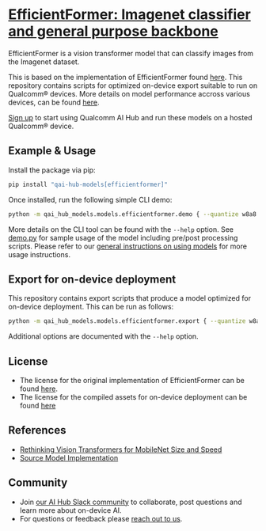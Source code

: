 # [EfficientFormer: Imagenet classifier and general purpose backbone](#)

EfficientFormer is a vision transformer model that can classify images from the Imagenet dataset.

This is based on the implementation of EfficientFormer found [here](https://github.com/snap-research/EfficientFormer). This repository contains scripts for optimized on-device
export suitable to run on Qualcomm® devices. More details on model performance
accross various devices, can be found [here](https://aihub.qualcomm.com/models/efficientformer).

[Sign up](https://myaccount.qualcomm.com/signup) to start using Qualcomm AI Hub and run these models on a hosted Qualcomm® device.




## Example & Usage

Install the package via pip:
```bash
pip install "qai-hub-models[efficientformer]"
```


Once installed, run the following simple CLI demo:

```bash
python -m qai_hub_models.models.efficientformer.demo { --quantize w8a8 }
```
More details on the CLI tool can be found with the `--help` option. See
[demo.py](demo.py) for sample usage of the model including pre/post processing
scripts. Please refer to our [general instructions on using
models](../../../#getting-started) for more usage instructions.

## Export for on-device deployment

This repository contains export scripts that produce a model optimized for
on-device deployment. This can be run as follows:

```bash
python -m qai_hub_models.models.efficientformer.export { --quantize w8a8 }
```
Additional options are documented with the `--help` option.


## License
* The license for the original implementation of EfficientFormer can be found
  [here](https://github.com/snap-research/EfficientFormer?tab=License-1-ov-file#readme).
* The license for the compiled assets for on-device deployment can be found [here](https://qaihub-public-assets.s3.us-west-2.amazonaws.com/qai-hub-models/Qualcomm+AI+Hub+Proprietary+License.pdf)


## References
* [Rethinking Vision Transformers for MobileNet Size and Speed](https://arxiv.org/abs/2212.08059)
* [Source Model Implementation](https://github.com/snap-research/EfficientFormer)



## Community
* Join [our AI Hub Slack community](https://aihub.qualcomm.com/community/slack) to collaborate, post questions and learn more about on-device AI.
* For questions or feedback please [reach out to us](mailto:ai-hub-support@qti.qualcomm.com).
